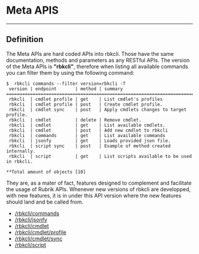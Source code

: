 # Meta APIS
---
## Definition
The Meta APIs are hard coded APIs into rbkcli. Those have the same documentation, methods and parameters as any RESTful APIs. The version of the Meta APIs is **"rbkcli"**, therefore when listing all available commands you can filter them by using the following command:
```
$  rbkcli commands --filter version=rbkcli -T
 version | endpoint       | method | summary
==================================================================================
 rbkcli  | cmdlet profile | get    | List cmdlet's profiles
 rbkcli  | cmdlet profile | post   | Create cmdlet profile.
 rbkcli  | cmdlet sync    | post   | Apply cmdlets changes to target profile.
 rbkcli  | cmdlet         | delete | Remove cmdlet.
 rbkcli  | cmdlet         | get    | List available cmdlets.
 rbkcli  | cmdlet         | post   | Add new cmdlet to rbkcli
 rbkcli  | commands       | get    | List available commands
 rbkcli  | jsonfy         | get    | Loads provided json file.
 rbkcli  | script sync    | post   | Example of method created internally.
 rbkcli  | script         | get    | List scripts available to be used in rbkcli.

**Total amount of objects [10]

```

They are, as a mater of fact, features designed to complement and facilitate the usage of Rubrik APIs. Whenever new versions of rbkcli are developped, with new features, it is in under this API version where the new features should land and be called from.

 - [/rbkcli/commands](rbkcli_commands.md)
 - [/rbkcli/jsonfy](rbkcli_jsonfy.md)
 - [/rbkcli/cmdlet](rbkcli_cmdlet.md)
 - [/rbkcli/cmdlet/profile](rbkcli_cmdlet_profile.md)
 - [/rbkcli/cmdlet/sync](rbkcli_cmdlet_sync.md)
 - [/rbkcli/script](rbkcli_script.md)
